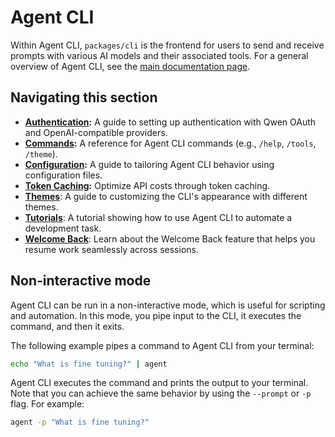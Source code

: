 # Agent CLI

Within Agent CLI, `packages/cli` is the frontend for users to send and receive prompts with various AI models and their associated tools. For a general overview of Agent CLI, see the [main documentation page](../index.md).

## Navigating this section

- **[Authentication](./authentication.md):** A guide to setting up authentication with Qwen OAuth and OpenAI-compatible providers.
- **[Commands](./commands.md):** A reference for Agent CLI commands (e.g., `/help`, `/tools`, `/theme`).
- **[Configuration](./configuration.md):** A guide to tailoring Agent CLI behavior using configuration files.
- **[Token Caching](./token-caching.md):** Optimize API costs through token caching.
- **[Themes](./themes.md)**: A guide to customizing the CLI's appearance with different themes.
- **[Tutorials](tutorials.md)**: A tutorial showing how to use Agent CLI to automate a development task.
- **[Welcome Back](./welcome-back.md)**: Learn about the Welcome Back feature that helps you resume work seamlessly across sessions.

## Non-interactive mode

Agent CLI can be run in a non-interactive mode, which is useful for scripting and automation. In this mode, you pipe input to the CLI, it executes the command, and then it exits.

The following example pipes a command to Agent CLI from your terminal:

```bash
echo "What is fine tuning?" | agent
```

Agent CLI executes the command and prints the output to your terminal. Note that you can achieve the same behavior by using the `--prompt` or `-p` flag. For example:

```bash
agent -p "What is fine tuning?"
```
